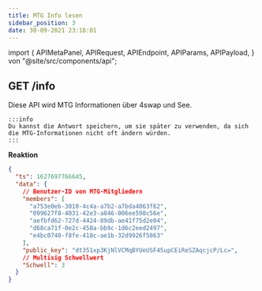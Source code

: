 ```yaml
---
title: MTG Info lesen
sidebar_position: 3
date: 30-09-2021 23:18:01
---
```


import { APIMetaPanel, APIRequest, APIEndpoint, APIParams, APIPayload, } von "@site/src/components/api";

## GET /info

Diese API wird MTG Informationen über 4swap und See.

````mdx-code-block
:::info
Du kannst die Antwort speichern, um sie später zu verwenden, da sich die MTG-Informationen nicht oft ändern würden.
:::
````

<APIEndpoint base="https://api.4swap.org/api" url="/info" />

<APIMetaPanel />

<APIRequest title="MTG Info lesen" method="GET" isPublic base="https://api.4swap.org/api" url='/info' />


**Reaktion**

```json
{
  "ts": 1627697766645,
  "data": {
    // Benutzer-ID von MTG-Mitgliedern
    "members": [
      "a753e0eb-3010-4c4a-a7b2-a7bda4063f62",
      "099627f8-4031-42e3-a846-006ee598c56e",
      "aefbfd62-727d-4424-89db-ae41f75d2e04",
      "d68ca71f-0e2c-458a-bb9c-1d6c2eed2497",
      "e4bc0740-f8fe-418c-ae1b-32d9926f5863"
    ],
    "public_key": "dt351xp3KjNlVCMqBYUeUSF45upCEiReSZAqcjcP/Lc=",
    // Multisig Schwellwert
    "Schwell": 3
  }
}
```